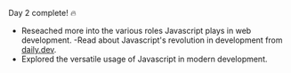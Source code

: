 Day 2 complete! 🔥

- Reseached more into the various roles Javascript plays in web development.
-Read about Javascript's revolution in development from [daily.dev](https://daily.dev/).
- Explored the versatile usage of Javascript in modern development.
